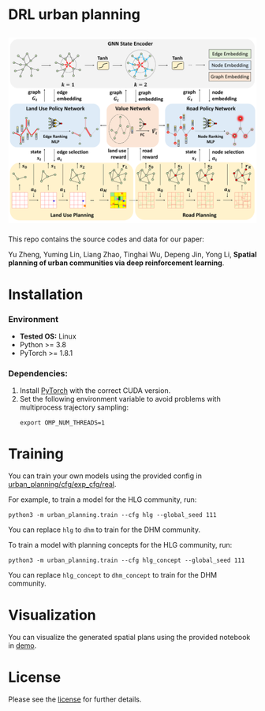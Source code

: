 # DRL urban planning
![Loading Model Overview](assets/pipeline_v3.png "Model Overview")
---

This repo contains the source codes and data for our paper:

Yu Zheng, Yuming Lin, Liang Zhao, Tinghai Wu, Depeng Jin, Yong Li,  **Spatial planning of urban communities via deep reinforcement learning**.


# Installation 

### Environment
* **Tested OS:** Linux
* Python >= 3.8
* PyTorch >= 1.8.1
### Dependencies:
1. Install [PyTorch](https://pytorch.org/get-started/previous-versions/) with the correct CUDA version.
2. Set the following environment variable to avoid problems with multiprocess trajectory sampling:
    ```
    export OMP_NUM_THREADS=1
    ```

# Training
You can train your own models using the provided config in [urban_planning/cfg/exp_cfg/real](urban_planning/cfg/exp_cfg/real).

For example, to train a model for the HLG community, run:
```
python3 -m urban_planning.train --cfg hlg --global_seed 111
```
You can replace `hlg` to `dhm` to train for the DHM community.

To train a model with planning concepts for the HLG community, run:
``` 
python3 -m urban_planning.train --cfg hlg_concept --global_seed 111
```
You can replace `hlg_concept` to `dhm_concept` to train for the DHM community.

# Visualization
You can visualize the generated spatial plans using the provided notebook in [demo](demo).

# License
Please see the [license](LICENSE) for further details.
